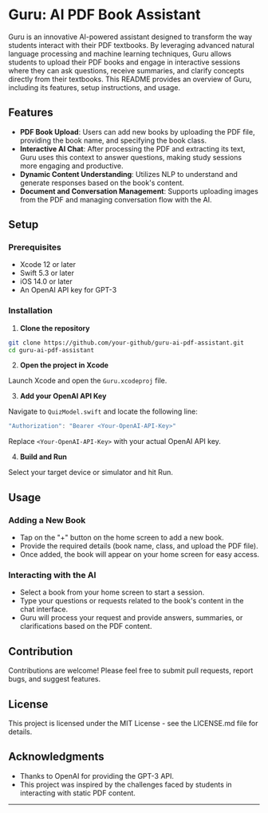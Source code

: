 # Guru: AI PDF Book Assistant

Guru is an innovative AI-powered assistant designed to transform the way students interact with their PDF textbooks. By leveraging advanced natural language processing and machine learning techniques, Guru allows students to upload their PDF books and engage in interactive sessions where they can ask questions, receive summaries, and clarify concepts directly from their textbooks. This README provides an overview of Guru, including its features, setup instructions, and usage.

## Features

- **PDF Book Upload**: Users can add new books by uploading the PDF file, providing the book name, and specifying the book class.
- **Interactive AI Chat**: After processing the PDF and extracting its text, Guru uses this context to answer questions, making study sessions more engaging and productive.
- **Dynamic Content Understanding**: Utilizes NLP to understand and generate responses based on the book's content.
- **Document and Conversation Management**: Supports uploading images from the PDF and managing conversation flow with the AI.

## Setup

### Prerequisites

- Xcode 12 or later
- Swift 5.3 or later
- iOS 14.0 or later
- An OpenAI API key for GPT-3

### Installation

1. **Clone the repository**

```bash
git clone https://github.com/your-github/guru-ai-pdf-assistant.git
cd guru-ai-pdf-assistant
```

2. **Open the project in Xcode**

Launch Xcode and open the `Guru.xcodeproj` file.

3. **Add your OpenAI API Key**

Navigate to `QuizModel.swift` and locate the following line:

```swift
"Authorization": "Bearer <Your-OpenAI-API-Key>"
```

Replace `<Your-OpenAI-API-Key>` with your actual OpenAI API key.

4. **Build and Run**

Select your target device or simulator and hit Run.

## Usage

### Adding a New Book

- Tap on the "+" button on the home screen to add a new book.
- Provide the required details (book name, class, and upload the PDF file).
- Once added, the book will appear on your home screen for easy access.

### Interacting with the AI

- Select a book from your home screen to start a session.
- Type your questions or requests related to the book's content in the chat interface.
- Guru will process your request and provide answers, summaries, or clarifications based on the PDF content.

## Contribution

Contributions are welcome! Please feel free to submit pull requests, report bugs, and suggest features.

## License

This project is licensed under the MIT License - see the LICENSE.md file for details.

## Acknowledgments

- Thanks to OpenAI for providing the GPT-3 API.
- This project was inspired by the challenges faced by students in interacting with static PDF content.

---
